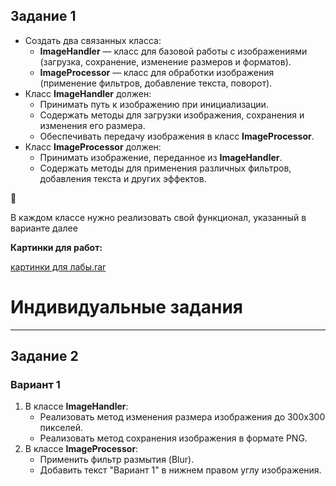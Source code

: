 ## Задание 1

- Создать два связанных класса:
    - **ImageHandler** — класс для базовой работы с изображениями (загрузка, сохранение, изменение размеров и форматов).
    - **ImageProcessor** — класс для обработки изображения (применение фильтров, добавление текста, поворот).
- Класс **ImageHandler** должен:
    - Принимать путь к изображению при инициализации.
    - Содержать методы для загрузки изображения, сохранения и изменения его размера.
    - Обеспечивать передачу изображения в класс **ImageProcessor**.
- Класс **ImageProcessor** должен:
    - Принимать изображение, переданное из **ImageHandler**.
    - Содержать методы для применения различных фильтров, добавления текста и других эффектов.

<aside>
🚨

В каждом классе нужно реализовать свой функционал, указанный в варианте далее

</aside>

**Картинки для работ:**

[картинки для лабы.rar](https://prod-files-secure.s3.us-west-2.amazonaws.com/d9fc6719-e1f9-49a0-8e26-8e1860bb2010/91d02c40-9eb1-4ec6-86d4-d140f669dee9/%D0%BA%D0%B0%D1%80%D1%82%D0%B8%D0%BD%D0%BA%D0%B8_%D0%B4%D0%BB%D1%8F_%D0%BB%D0%B0%D0%B1%D1%8B.rar)

# Индивидуальные задания

---

## Задание 2

### **Вариант 1**

1. В классе **ImageHandler**:
    - Реализовать метод изменения размера изображения до 300x300 пикселей.
    - Реализовать метод сохранения изображения в формате PNG.
2. В классе **ImageProcessor**:
    - Применить фильтр размытия (Blur).
    - Добавить текст "Вариант 1" в нижнем правом углу изображения.
